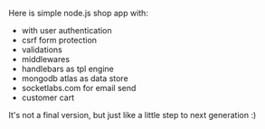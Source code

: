 Here is simple node.js shop app with:  
- with user authentication
- csrf form protection
- validations
- middlewares
- handlebars as tpl engine  
- mongodb atlas as data store
- socketlabs.com for email send
- customer cart  

It's not a final version, but just like a little step to next generation :)